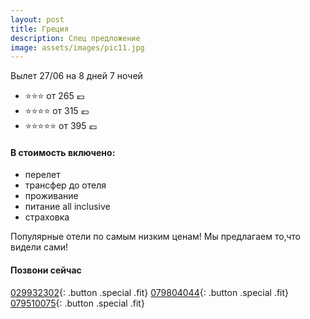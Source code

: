 ```yaml
---
layout: post
title: Греция
description: Спец предложение
image: assets/images/pic11.jpg
---
```


Вылет 27/06 на 8 дней 7 ночей

- :star::star::star: от 265 :euro:
- :star::star::star::star: от 315 :euro:
- :star::star::star::star::star: от 395 :euro:

#### В стоимость включено:

- перелет
- трансфер до отеля
- проживание
- питание all inclusive
- страховка

Популярные отели по самым низким ценам!
Мы предлагаем то,что видели сами!

#### Позвони сейчас
[029932302](tel:+37329932302){: .button .special .fit}
[079804044](tel:+37379804044){: .button .special .fit}
[079510075](tel:+079510075){: .button .special .fit}
